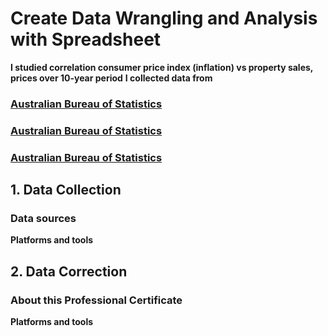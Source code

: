 # Create Data Wrangling and Analysis with Spreadsheet
**I studied correlation consumer price index (inflation) vs property sales, prices over 10-year period**
**I collected data from**
### [Australian Bureau of Statistics](https://www.abs.gov.au/statistics/economy/price-indexes-and-inflation/consumer-price-index-australia/sep-quarter-2022#using-price-indexes)
### [Australian Bureau of Statistics](https://www.abs.gov.au/948f9bd1-1282-4ca4-bda9-9ab1dc6e2af9)
### [Australian Bureau of Statistics](https://www.abs.gov.au/512252f2-4af7-4ecd-be25-0345bf5efaa3)

## 1. Data Collection
### Data sources
**Platforms and tools**

## 2. Data Correction
### About this Professional Certificate
**Platforms and tools**
